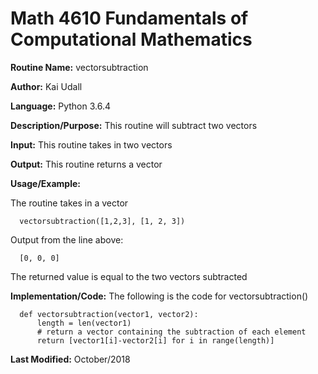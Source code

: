 # Math 4610 Fundamentals of Computational Mathematics

**Routine Name:**           vectorsubtraction

**Author:** Kai Udall

**Language:** Python 3.6.4

**Description/Purpose:** This routine will subtract two vectors

**Input:** This routine takes in two vectors

**Output:** This routine returns a vector

**Usage/Example:**

The routine takes in a vector

      vectorsubtraction([1,2,3], [1, 2, 3])

Output from the line above:

      [0, 0, 0]

The returned value is equal to the two vectors subtracted

**Implementation/Code:** The following is the code for vectorsubtraction()

      def vectorsubtraction(vector1, vector2):
          length = len(vector1)
          # return a vector containing the subtraction of each element
          return [vector1[i]-vector2[i] for i in range(length)]


**Last Modified:** October/2018
